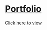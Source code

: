 # <a href="https://txlocnguyen.github.io/">Portfolio</a>
<a href="https://txlocnguyen.github.io/">Click here to view</a>
